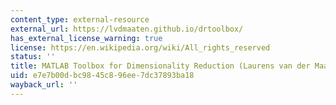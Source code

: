 ```yaml
---
content_type: external-resource
external_url: https://lvdmaaten.github.io/drtoolbox/
has_external_license_warning: true
license: https://en.wikipedia.org/wiki/All_rights_reserved
status: ''
title: MATLAB Toolbox for Dimensionality Reduction (Laurens van der Maaten)
uid: e7e7b00d-bc98-45c8-96ee-7dc37893ba18
wayback_url: ''
---
```

